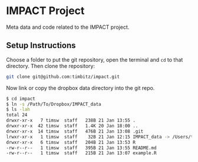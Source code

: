 # IMPACT Project
Meta data and code related to the IMPACT project.

## Setup Instructions

Choose a folder to put the git repository, open the terminal and `cd` to that directory.  Then clone the repository:
```bash
git clone git@github.com:timbitz/impact.git
```

Now link or copy the dropbox data directory into the git repo.
```bash
$ cd impact
$ ln -s /Path/To/Dropbox/IMPACT_data
$ ls -lah
total 24
drwxr-xr-x   7 timsw  staff   238B 21 Jan 13:55 .
drwxr-xr-x  42 timsw  staff   1.4K 20 Jan 18:00 ..
drwxr-xr-x  14 timsw  staff   476B 21 Jan 13:08 .git
lrwxr-xr-x   1 timsw  staff    32B 21 Jan 12:15 IMPACT_data -> /Users/timsw/Dropbox/IMPACT_data
drwxr-xr-x   6 timsw  staff   204B 21 Jan 13:53 R
-rw-r--r--   1 timsw  staff   395B 21 Jan 13:55 README.md
-rw-r--r--   1 timsw  staff   215B 21 Jan 13:07 example.R
```


